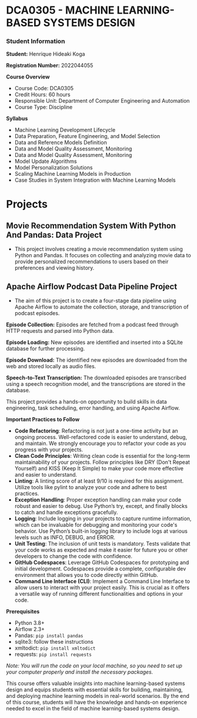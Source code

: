 # DCA0305 - MACHINE LEARNING-BASED SYSTEMS DESIGN

### Student Information

**Student:** Henrique Hideaki Koga

**Registration Number:** 2022044055

**Course Overview**
- Course Code: DCA0305
- Credit Hours: 60 hours
- Responsible Unit: Department of Computer Engineering and Automation
- Course Type: Discipline

**Syllabus**
- Machine Learning Development Lifecycle
- Data Preparation, Feature Engineering, and Model Selection
- Data and Reference Models Definition
- Data and Model Quality Assessment, Monitoring
- Data and Model Quality Assessment, Monitoring
- Model Update Algorithms
- Model Personalization Solutions
- Scaling Machine Learning Models in Production
- Case Studies in System Integration with Machine Learning Models

# Projects
## Movie Recommendation System With Python And Pandas: Data Project
  - This project involves creating a movie recommendation system using Python and Pandas. It focuses on collecting and analyzing movie data to provide personalized recommendations to users based on their preferences and viewing history.

## Apache Airflow Podcast Data Pipeline Project

- The aim of this project is to create a four-stage data pipeline using Apache Airflow to automate the collection, storage, and transcription of podcast episodes.

**Episode Collection:** Episodes are fetched from a podcast feed through HTTP requests and parsed into Python data.

**Episode Loading:** New episodes are identified and inserted into a SQLite database for further processing.

**Episode Download:** The identified new episodes are downloaded from the web and stored locally as audio files.

**Speech-to-Text Transcription:** The downloaded episodes are transcribed using a speech recognition model, and the transcriptions are stored in the database.

This project provides a hands-on opportunity to build skills in data engineering, task scheduling, error handling, and using Apache Airflow.

**Important Practices to Follow**
- **Code Refactoring**: Refactoring is not just a one-time activity but an ongoing process. Well-refactored code is easier to understand, debug, and maintain. We strongly encourage you to refactor your code as you progress with your projects.
- **Clean Code Principles**: Writing clean code is essential for the long-term maintainability of your projects. Follow principles like DRY (Don't Repeat Yourself) and KISS (Keep It Simple) to make your code more effective and easier to understand.
- **Linting**: A linting score of at least 9/10 is required for this assignment. Utilize tools like pylint to analyze your code and adhere to best practices.
- **Exception Handling**: Proper exception handling can make your code robust and easier to debug. Use Python’s try, except, and finally blocks to catch and handle exceptions gracefully.
- **Logging**: Include logging in your projects to capture runtime information, which can be invaluable for debugging and monitoring your code's behavior. Use Python’s built-in logging library to include logs at various levels such as INFO, DEBUG, and ERROR.
- **Unit Testing**: The inclusion of unit tests is mandatory. Tests validate that your code works as expected and make it easier for future you or other developers to change the code with confidence.
- **GitHub Codespaces**: Leverage GitHub Codespaces for prototyping and initial development. Codespaces provide a complete, configurable dev environment that allows you to code directly within GitHub.
- **Command Line Interface (CLI)**: Implement a Command Line Interface to allow users to interact with your project easily. This is crucial as it offers a versatile way of running different functionalities and options in your code.

**Prerequisites**
- Python 3.8+
- Airflow 2.3+
- Pandas: `pip install pandas`
- sqlite3: follow these instructions
- xmltodict: `pip install xmltodict`
- requests: `pip install requests`

*Note: You will run the code on your local machine, so you need to set up your computer properly and install the necessary packages.*

This course offers valuable insights into machine learning-based systems design and equips students with essential skills for building, maintaining, and deploying machine learning models in real-world scenarios. By the end of this course, students will have the knowledge and hands-on experience needed to excel in the field of machine learning-based systems design.
